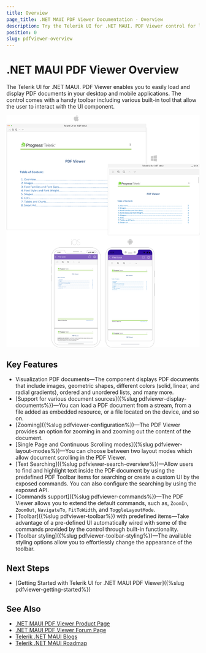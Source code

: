 ```yaml
---
title: Overview
page_title: .NET MAUI PDF Viewer Documentation - Overview
description: Try the Telerik UI for .NET MAUI. PDF Viewer control for loading PDF documents and performing operations like scrolling, zooming, panning, and navigating through the document. 
position: 0
slug: pdfviewer-overview
---
```


# .NET MAUI PDF Viewer Overview

The Telerik UI for .NET MAUI. PDF Viewer enables you to easily load and display PDF documents in your desktop and mobile applications. The control comes with a handy toolbar including various built-in tool that allow the user to interact with the UI component.

![.NET MAUI PDF Viewer Overview](images/pdfViewer-overview.png "PdfViewer Overview")

## Key Features

* Visualization PDF documents&mdash;The component displays PDF documents that include images, geometric shapes, different colors (solid, linear, and radial gradients), ordered and unordered lists, and many more. 
* [Support for various document sources]({%slug pdfviewer-display-documents%})&mdash;You can load a PDF document from a stream, from a file added as embedded resource, or a file located on the device, and so on.
* [Zooming]({%slug pdfviewer-configuration%})&mdash;The PDF Viewer provides an option for zooming in and zooming out the content of the document. 
* [Single Page and Continuous Scrolling modes]({%slug pdfviewer-layout-modes%})&mdash;You can choose between two layout modes which allow document scrolling in the PDF Viewer.
* [Text Searching]({%slug pdfviewer-search-overview%})&mdash;Allow users to find and highlight text inside the PDF document by using the predefined PDF Toolbar items for searching or create a custom UI by the exposed commands. You can also configure the searching by using the exposed API.
* [Commands support]({%slug pdfviewer-commands%})&mdash;The PDF Viewer allows you to extend the default commands, such as, `ZoomIn`, `ZoomOut`, `NavigateTo`, `FitToWidth`, and `ToggleLayoutMode`.
* [Toolbar]({%slug pdfviewer-toolbar%}) with predefined items&mdash;Take advantage of a pre-defined UI automatically wired with some of the commands provided by the control through built-in functionality.
* [Toolbar styling]({%slug pdfviewer-toolbar-styling%})&mdash;The available styling options allow you to effortlessly change the appearance of the toolbar.

## Next Steps

- [Getting Started with Telerik UI for .NET MAUI PDF Viewer]({%slug pdfviewer-getting-started%})

## See Also

- [.NET MAUI PDF Viewer Product Page](https://www.telerik.com/maui-ui/pdfviewer)
- [.NET MAUI PDF Viewer Forum Page](https://www.telerik.com/forums/maui?tagId=2059)
- [Telerik .NET MAUI Blogs](https://www.telerik.com/blogs/mobile-net-maui)
- [Telerik .NET MAUI Roadmap](https://www.telerik.com/support/whats-new/maui-ui/roadmap)
